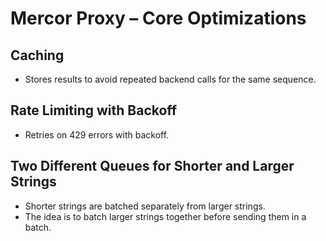 # Mercor Proxy – Core Optimizations

## Caching
- Stores results to avoid repeated backend calls for the same sequence.

## Rate Limiting with Backoff
- Retries on 429 errors with backoff.

## Two Different Queues for Shorter and Larger Strings
- Shorter strings are batched separately from larger strings.
- The idea is to batch larger strings together before sending them in a batch.
